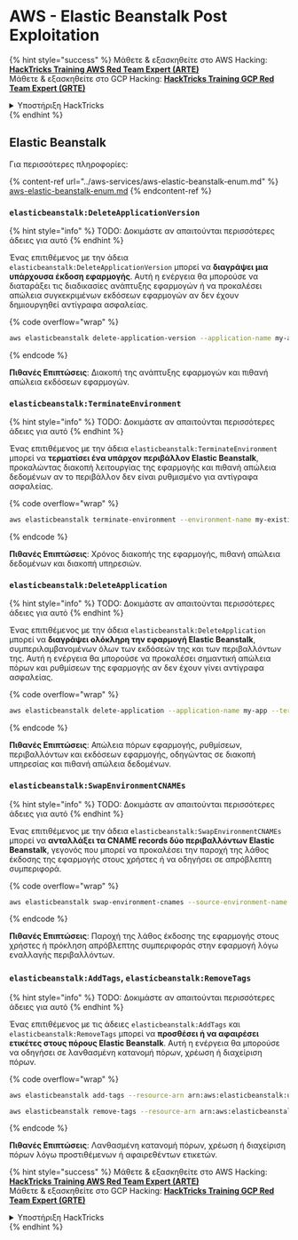 # AWS - Elastic Beanstalk Post Exploitation

{% hint style="success" %}
Μάθετε & εξασκηθείτε στο AWS Hacking:<img src="../../../.gitbook/assets/image (1).png" alt="" data-size="line">[**HackTricks Training AWS Red Team Expert (ARTE)**](https://training.hacktricks.xyz/courses/arte)<img src="../../../.gitbook/assets/image (1).png" alt="" data-size="line">\
Μάθετε & εξασκηθείτε στο GCP Hacking: <img src="../../../.gitbook/assets/image (2).png" alt="" data-size="line">[**HackTricks Training GCP Red Team Expert (GRTE)**<img src="../../../.gitbook/assets/image (2).png" alt="" data-size="line">](https://training.hacktricks.xyz/courses/grte)

<details>

<summary>Υποστήριξη HackTricks</summary>

* Ελέγξτε τα [**σχέδια συνδρομής**](https://github.com/sponsors/carlospolop)!
* **Εγγραφείτε στην** 💬 [**ομάδα Discord**](https://discord.gg/hRep4RUj7f) ή στην [**ομάδα telegram**](https://t.me/peass) ή **ακολουθήστε** μας στο **Twitter** 🐦 [**@hacktricks\_live**](https://twitter.com/hacktricks\_live)**.**
* **Μοιραστείτε κόλπα hacking υποβάλλοντας PRs στα** [**HackTricks**](https://github.com/carlospolop/hacktricks) και [**HackTricks Cloud**](https://github.com/carlospolop/hacktricks-cloud) github repos.

</details>
{% endhint %}

## Elastic Beanstalk

Για περισσότερες πληροφορίες:

{% content-ref url="../aws-services/aws-elastic-beanstalk-enum.md" %}
[aws-elastic-beanstalk-enum.md](../aws-services/aws-elastic-beanstalk-enum.md)
{% endcontent-ref %}

### `elasticbeanstalk:DeleteApplicationVersion`

{% hint style="info" %}
TODO: Δοκιμάστε αν απαιτούνται περισσότερες άδειες για αυτό
{% endhint %}

Ένας επιτιθέμενος με την άδεια `elasticbeanstalk:DeleteApplicationVersion` μπορεί να **διαγράψει μια υπάρχουσα έκδοση εφαρμογής**. Αυτή η ενέργεια θα μπορούσε να διαταράξει τις διαδικασίες ανάπτυξης εφαρμογών ή να προκαλέσει απώλεια συγκεκριμένων εκδόσεων εφαρμογών αν δεν έχουν δημιουργηθεί αντίγραφα ασφαλείας.

{% code overflow="wrap" %}
```bash
aws elasticbeanstalk delete-application-version --application-name my-app --version-label my-version
```
{% endcode %}

**Πιθανές Επιπτώσεις**: Διακοπή της ανάπτυξης εφαρμογών και πιθανή απώλεια εκδόσεων εφαρμογών.

### `elasticbeanstalk:TerminateEnvironment`

{% hint style="info" %}
TODO: Δοκιμάστε αν απαιτούνται περισσότερες άδειες για αυτό
{% endhint %}

Ένας επιτιθέμενος με την άδεια `elasticbeanstalk:TerminateEnvironment` μπορεί να **τερματίσει ένα υπάρχον περιβάλλον Elastic Beanstalk**, προκαλώντας διακοπή λειτουργίας της εφαρμογής και πιθανή απώλεια δεδομένων αν το περιβάλλον δεν είναι ρυθμισμένο για αντίγραφα ασφαλείας.

{% code overflow="wrap" %}
```bash
aws elasticbeanstalk terminate-environment --environment-name my-existing-env
```
{% endcode %}

**Πιθανές Επιπτώσεις**: Χρόνος διακοπής της εφαρμογής, πιθανή απώλεια δεδομένων και διακοπή υπηρεσιών.

### `elasticbeanstalk:DeleteApplication`

{% hint style="info" %}
TODO: Δοκιμάστε αν απαιτούνται περισσότερες άδειες για αυτό
{% endhint %}

Ένας επιτιθέμενος με την άδεια `elasticbeanstalk:DeleteApplication` μπορεί να **διαγράψει ολόκληρη την εφαρμογή Elastic Beanstalk**, συμπεριλαμβανομένων όλων των εκδόσεών της και των περιβαλλόντων της. Αυτή η ενέργεια θα μπορούσε να προκαλέσει σημαντική απώλεια πόρων και ρυθμίσεων της εφαρμογής αν δεν έχουν γίνει αντίγραφα ασφαλείας.

{% code overflow="wrap" %}
```bash
aws elasticbeanstalk delete-application --application-name my-app --terminate-env-by-force
```
{% endcode %}

**Πιθανές Επιπτώσεις**: Απώλεια πόρων εφαρμογής, ρυθμίσεων, περιβαλλόντων και εκδόσεων εφαρμογής, οδηγώντας σε διακοπή υπηρεσίας και πιθανή απώλεια δεδομένων.

### `elasticbeanstalk:SwapEnvironmentCNAMEs`

{% hint style="info" %}
TODO: Δοκιμάστε αν απαιτούνται περισσότερες άδειες για αυτό
{% endhint %}

Ένας επιτιθέμενος με την άδεια `elasticbeanstalk:SwapEnvironmentCNAMEs` μπορεί να **ανταλλάξει τα CNAME records δύο περιβαλλόντων Elastic Beanstalk**, γεγονός που μπορεί να προκαλέσει την παροχή της λάθος έκδοσης της εφαρμογής στους χρήστες ή να οδηγήσει σε απρόβλεπτη συμπεριφορά.

{% code overflow="wrap" %}
```bash
aws elasticbeanstalk swap-environment-cnames --source-environment-name my-env-1 --destination-environment-name my-env-2
```
{% endcode %}

**Πιθανές Επιπτώσεις**: Παροχή της λάθος έκδοσης της εφαρμογής στους χρήστες ή πρόκληση απρόβλεπτης συμπεριφοράς στην εφαρμογή λόγω εναλλαγής περιβαλλόντων.

### `elasticbeanstalk:AddTags`, `elasticbeanstalk:RemoveTags`

{% hint style="info" %}
TODO: Δοκιμάστε αν απαιτούνται περισσότερες άδειες για αυτό
{% endhint %}

Ένας επιτιθέμενος με τις άδειες `elasticbeanstalk:AddTags` και `elasticbeanstalk:RemoveTags` μπορεί να **προσθέσει ή να αφαιρέσει ετικέτες στους πόρους Elastic Beanstalk**. Αυτή η ενέργεια θα μπορούσε να οδηγήσει σε λανθασμένη κατανομή πόρων, χρέωση ή διαχείριση πόρων.

{% code overflow="wrap" %}
```bash
aws elasticbeanstalk add-tags --resource-arn arn:aws:elasticbeanstalk:us-west-2:123456789012:environment/my-app/my-env --tags Key=MaliciousTag,Value=1

aws elasticbeanstalk remove-tags --resource-arn arn:aws:elasticbeanstalk:us-west-2:123456789012:environment/my-app/my-env --tag-keys MaliciousTag
```
{% endcode %}

**Πιθανές Επιπτώσεις**: Λανθασμένη κατανομή πόρων, χρέωση ή διαχείριση πόρων λόγω προστιθέμενων ή αφαιρεθέντων ετικετών.

{% hint style="success" %}
Μάθετε & εξασκηθείτε στο AWS Hacking:<img src="../../../.gitbook/assets/image (1).png" alt="" data-size="line">[**HackTricks Training AWS Red Team Expert (ARTE)**](https://training.hacktricks.xyz/courses/arte)<img src="../../../.gitbook/assets/image (1).png" alt="" data-size="line">\
Μάθετε & εξασκηθείτε στο GCP Hacking: <img src="../../../.gitbook/assets/image (2).png" alt="" data-size="line">[**HackTricks Training GCP Red Team Expert (GRTE)**<img src="../../../.gitbook/assets/image (2).png" alt="" data-size="line">](https://training.hacktricks.xyz/courses/grte)

<details>

<summary>Υποστήριξη HackTricks</summary>

* Ελέγξτε τα [**σχέδια συνδρομής**](https://github.com/sponsors/carlospolop)!
* **Εγγραφείτε στην** 💬 [**ομάδα Discord**](https://discord.gg/hRep4RUj7f) ή στην [**ομάδα telegram**](https://t.me/peass) ή **ακολουθήστε** μας στο **Twitter** 🐦 [**@hacktricks\_live**](https://twitter.com/hacktricks\_live)**.**
* **Μοιραστείτε κόλπα hacking υποβάλλοντας PRs στα** [**HackTricks**](https://github.com/carlospolop/hacktricks) και [**HackTricks Cloud**](https://github.com/carlospolop/hacktricks-cloud) github repos.

</details>
{% endhint %}
